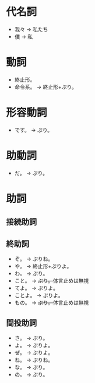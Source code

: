 ﻿# 代名詞
- 我々 → 私たち
- 僕 → 私

# 動詞

- 終止形。
- 命令系。 → 終止形+ぷり。

# 形容動詞

- です。 → ぷり。

# 助動詞

- だ。 → ぷり。

# 助詞

## 接続助詞

## 終助詞

- ぞ。 → ぷりね。
- や。 → 終止形+ぷりよ。
- わ。 → ぷり。
- こと。 → <s>ぷり。</s>体言止めは無視
- てよ。 → ぷりよ。
- ことよ。 → ぷりよ。
- もの。 → <s>ぷり。</s>体言止めは無視

## 間投助詞

- さ。 → ぷり。
- よ。 → ぷりよ。
- ぜ。 → ぷりよ。
- ね。 → ぷりね。
- な。 → ぷり。
- の。 → ぷり。